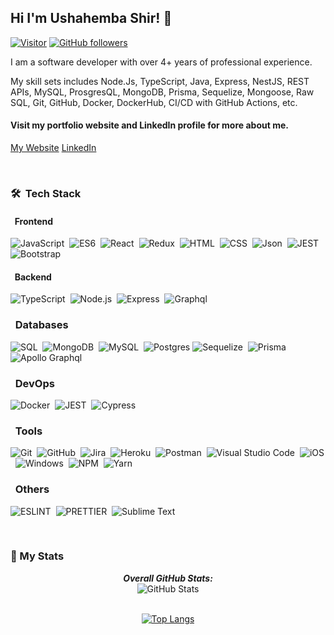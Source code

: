 <h2>Hi I'm Ushahemba Shir! 👋</h2>

[![Visitor](https://visitor-badge.laobi.icu/badge?page_id=ushashir.ushashir)](https://github.com/ushashir) [![GitHub followers](https://img.shields.io/github/followers/ushashir.svg?style=social&label=Follow)](https://github.com/ushashir?tab=followers)

<p>I am a software developer with over 4+ years of professional experience.</p>
<p>
My skill sets includes Node.Js, TypeScript, Java, Express, NestJS, REST APIs, MySQL, ProsgresQL, MongoDB, Prisma, Sequelize, Mongoose, Raw SQL, Git, GitHub, Docker, DockerHub, CI/CD with GitHub Actions, etc.

#### Visit my portfolio website and LinkedIn profile for more about me.

<a href="https://usha.com.ng/">My Website</a>&nbsp;<a href="https://www.linkedin.com/in/ushashir/">LinkedIn</a> 

<br />

### 🛠 &nbsp;Tech Stack

#### &nbsp; Frontend

![JavaScript](https://img.shields.io/badge/-JavaScript-05122A?style=flat&logo=javascript)&nbsp;
![ES6](https://img.shields.io/badge/-ES6-05122A?style=flat&logo=javascript)&nbsp;
![React](https://img.shields.io/badge/-React-05122A?style=flat&logo=react)&nbsp;
![Redux](https://img.shields.io/badge/-Redux-05122A?style=flat&logo=redux)&nbsp;
![HTML](https://img.shields.io/badge/-HTML-05122A?style=flat&logo=HTML5)&nbsp;
![CSS](https://img.shields.io/badge/-CSS-05122A?style=flat&logo=CSS3&logoColor=1572B6)&nbsp;
![Json](https://img.shields.io/badge/-json-05122A?style=flat&logo=json)&nbsp;
![JEST](https://img.shields.io/badge/Jest-C21325?style=for-the-badge&logo=jest&logoColor=white)&nbsp;
![Bootstrap](https://img.shields.io/badge/-Bootstrap-05122A?style=flat&logo=bootstrap&logoColor=563D7C)

#### &nbsp; Backend

![TypeScript](https://img.shields.io/badge/TypeScript-007ACC?style=for-the-badge&logo=typescript&logoColor=white)&nbsp;
![Node.js](https://img.shields.io/badge/-Node.js-05122A?style=flat&logo=node.js)&nbsp;
![Express](https://img.shields.io/badge/-Express.js-05122A?style=flat&logo=express)&nbsp;
![Graphql](https://img.shields.io/badge/GraphQl-E10098?style=for-the-badge&logo=graphql&logoColor=white)


### &nbsp; Databases

![SQL](https://img.shields.io/badge/-SQL-05122A?style=flat&logo=sql)&nbsp;
![MongoDB](https://img.shields.io/badge/-MongoDB-05122A?style=flat&logo=mongodb)&nbsp;
![MySQL](https://img.shields.io/badge/MySQL-005C84?style=for-the-badge&logo=mysql&logoColor=white)&nbsp;
![Postgres](https://img.shields.io/badge/PostgreSQL-316192?style=for-the-badge&logo=postgresql&logoColor=white)
![Sequelize](ttps://img.shields.io/badge/Sequelize-52B0E7?style=for-the-badge&logo=Sequelize&logoColor=white)&nbsp;
![Prisma](https://img.shields.io/badge/Prisma-3982CE?style=for-the-badge&logo=Prisma&logoColor=white)&nbsp;
![Apollo Graphql](https://img.shields.io/badge/Apollo%20GraphQL-311C87?&style=for-the-badge&logo=Apollo%20GraphQL&logoColor=white)

### &nbsp; DevOps
![Docker](https://img.shields.io/badge/Docker-2CA5E0?style=for-the-badge&logo=docker&logoColor=white)&nbsp;
![JEST](https://img.shields.io/badge/Jest-C21325?style=for-the-badge&logo=jest&logoColor=white)&nbsp;
![Cypress](https://img.shields.io/badge/Cypress-17202C?style=for-the-badge&logo=cypress&logoColor=white)


### &nbsp; Tools

![Git](https://img.shields.io/badge/-Git-05122A?style=flat&logo=git)&nbsp;
![GitHub](https://img.shields.io/badge/-GitHub-05122A?style=flat&logo=github)&nbsp;
![Jira](https://img.shields.io/badge/-Jira-05122A?style=flat&logo=jira)&nbsp;
![Heroku](https://img.shields.io/badge/-Heroku-05122A?style=flat&logo=heroku)&nbsp;
![Postman](https://img.shields.io/badge/-Postman-05122A?style=flat&logo=postman)&nbsp;
![Visual Studio Code](https://img.shields.io/badge/-Visual%20Studio%20Code-05122A?style=flat&logo=visual-studio-code&logoColor=007ACC)&nbsp;
![iOS](https://img.shields.io/badge/-iOS-05122A?style=flat&logo=ios)&nbsp;
![Windows](https://img.shields.io/badge/-Windows-05122A?style=flat&logo=windows)&nbsp;
![NPM](https://img.shields.io/badge/-npm-05122A?style=flat&logo=npm)&nbsp;
![Yarn](https://img.shields.io/badge/-yarn-05122A?style=flat&logo=yarn)&nbsp;

### &nbsp; Others
![ESLINT](https://img.shields.io/badge/-npm-05122A?style=flat&logo=npm)&nbsp;
![PRETTIER](https://img.shields.io/badge/prettier-1A2C34?style=for-the-badge&logo=prettier&logoColor=F7BA3E)&nbsp;
![Sublime Text](https://img.shields.io/badge/sublime_text-%23575757.svg?&style=for-the-badge&logo=sublime-text&logoColor=important)&nbsp;








</br>

### 👀 My Stats

<div>
  
  <p align="center">
  <b><em>Overall GitHub Stats:</em></b> <br/>
    <img src="https://github-readme-streak-stats.herokuapp.com/?user=ushashir" alt="GitHub Stats" /> <br/><br/>
</p>
  <div align="center">
  
  [![Top Langs](https://github-readme-stats.vercel.app/api/top-langs/?username=ushashir&hide=shell&langs_count=8&show_icons=true)](https://github.com/ushashir/github-readme-stats)

</div>

</div>

<!--
**ushashir/ushashir** is a ✨ _special_ ✨ repository because its `README.md` (this file) appears on your GitHub profile.

Here are some ideas to get you started:

- 🔭 I’m currently working on ...
- 🌱 I’m currently learning ...
- 👯 I’m looking to collaborate on ...
- 🤔 I’m looking for help with ...
- 💬 Ask me about ...
- 📫 How to reach me: ...
- 😄 Pronouns: ...
- ⚡ Fun fact: ...
-->
